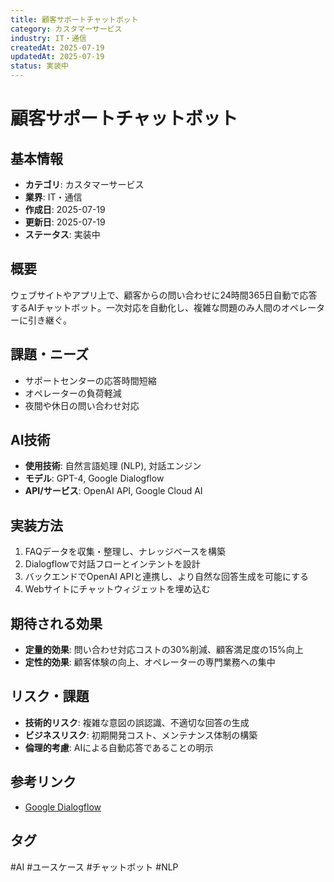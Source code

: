 ```yaml
---
title: 顧客サポートチャットボット
category: カスタマーサービス
industry: IT・通信
createdAt: 2025-07-19
updatedAt: 2025-07-19
status: 実装中
---
```


# 顧客サポートチャットボット

## 基本情報
- **カテゴリ**: カスタマーサービス
- **業界**: IT・通信
- **作成日**: 2025-07-19
- **更新日**: 2025-07-19
- **ステータス**: 実装中

## 概要
ウェブサイトやアプリ上で、顧客からの問い合わせに24時間365日自動で応答するAIチャットボット。一次対応を自動化し、複雑な問題のみ人間のオペレーターに引き継ぐ。

## 課題・ニーズ
- サポートセンターの応答時間短縮
- オペレーターの負荷軽減
- 夜間や休日の問い合わせ対応

## AI技術
- **使用技術**: 自然言語処理 (NLP), 対話エンジン
- **モデル**: GPT-4, Google Dialogflow
- **API/サービス**: OpenAI API, Google Cloud AI

## 実装方法
1. FAQデータを収集・整理し、ナレッジベースを構築
2. Dialogflowで対話フローとインテントを設計
3. バックエンドでOpenAI APIと連携し、より自然な回答生成を可能にする
4. Webサイトにチャットウィジェットを埋め込む

## 期待される効果
- **定量的効果**: 問い合わせ対応コストの30%削減、顧客満足度の15%向上
- **定性的効果**: 顧客体験の向上、オペレーターの専門業務への集中

## リスク・課題
- **技術的リスク**: 複雑な意図の誤認識、不適切な回答の生成
- **ビジネスリスク**: 初期開発コスト、メンテナンス体制の構築
- **倫理的考慮**: AIによる自動応答であることの明示

## 参考リンク
- [Google Dialogflow](https://cloud.google.com/dialogflow)

## タグ
#AI #ユースケース #チャットボット #NLP

